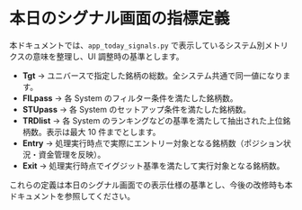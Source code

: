 # 本日のシグナル画面の指標定義

本ドキュメントでは、`app_today_signals.py` で表示しているシステム別メトリクスの意味を整理し、UI 調整時の基準とします。

- **Tgt** → ユニバースで指定した銘柄の総数。全システム共通で同一値になります。
- **FILpass** → 各 System のフィルター条件を満たした銘柄数。
- **STUpass** → 各 System のセットアップ条件を満たした銘柄数。
- **TRDlist** → 各 System のランキングなどの基準を満たして抽出された上位銘柄数。表示は最大 10 件までとします。
- **Entry** → 処理実行時点で実際にエントリー対象となる銘柄数（ポジション状況・資金管理を反映）。
- **Exit** → 処理実行時点でイグジット基準を満たして実行対象となる銘柄数。

これらの定義は本日のシグナル画面での表示仕様の基準とし、今後の改修時も本ドキュメントを参照してください。
